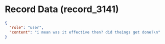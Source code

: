 # Record Data (record_3141)

```json
{
  "role": "user",
  "content": "i mean was it effective then? did theings get done?\n"
}
```
